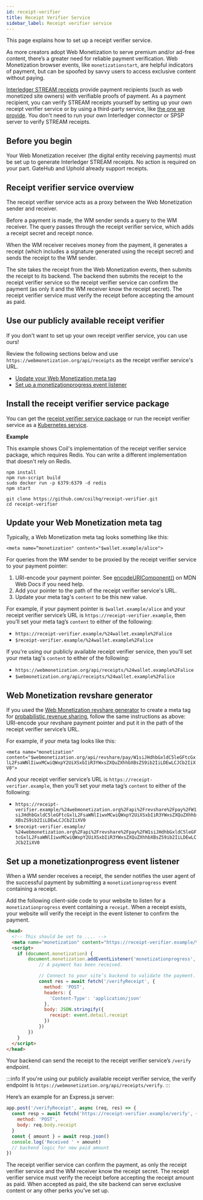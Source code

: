 ```yaml
---
id: receipt-verifier
title: Receipt Verifier Service
sidebar_label: Receipt verifier service
---
```


This page explains how to set up a receipt verifier service.

As more creators adopt Web Monetization to serve premium and/or ad-free content, there’s a greater need for reliable payment verification. Web Monetization browser events, like `monetizationstart`, are helpful indicators of payment, but can be spoofed by savvy users to access exclusive content without paying.

[Interledger STREAM receipts](https://interledger.org/rfcs/0039-stream-receipts/) provide payment recipients (such as web monetized site owners) with verifiable proofs of payment. As a payment recipient, you can verify STREAM receipts yourself by setting up your own receipt verifier service or by using a third-party service, like [the one we provide](#use-our-publicly-available-receipt-verifier). You don't need to run your own Interledger connector or SPSP server to verify STREAM receipts.

## Before you begin

Your Web Monetization receiver (the digital entity receiving payments) must be set up to generate Interledger STREAM receipts. No action is required on your part. GateHub and Uphold already support receipts.

## Receipt verifier service overview

The receipt verifier service acts as a proxy between the Web Monetization sender and receiver.

Before a payment is made, the WM sender sends a query to the WM receiver. The query passes through the receipt verifier service, which adds a receipt secret and receipt nonce.

When the WM receiver receives money from the payment, it generates a receipt (which includes a signature generated using the receipt secret) and sends the receipt to the WM sender.

The site takes the receipt from the Web Monetization events, then submits the receipt to its backend. The backend then submits the receipt to the receipt verifier service so the receipt verifier service can confirm the payment (as only it and the WM receiver know the receipt secret). The receipt verifier service must verify the receipt before accepting the amount as paid.

## Use our publicly available receipt verifier

If you don't want to set up your own receipt verifier service, you can use ours!

Review the following sections below and use `https://webmonetization.org/api/receipts` as the receipt verifier service's URL.

* [Update your Web Monetization meta tag](#update-your-web-monetization-meta-tag)
* [Set up a monetizationprogress event listener](#set-up-a-monetizationprogress-event-listener)

## Install the receipt verifier service package

You can get the [receipt verifier service package](https://github.com/coilhq/receipt-verifier) or run the receipt verifier service as a [Kubernetes service](https://github.com/coilhq/receipt-verifier/tree/main/config/base).

**Example**

This example shows Coil's implementation of the receipt verifier service package, which requires Redis. You can write a different implementation that doesn't rely on Redis.

```
npm install
npm run-script build
sudo docker run -p 6379:6379 -d redis
npm start

git clone https://github.com/coilhq/receipt-verifier.git
cd receipt-verifier
```

## Update your Web Monetization meta tag

Typically, a Web Monetization meta tag looks something like this:

`<meta name=“monetization" content="$wallet.example/alice">`

For queries from the WM sender to be proxied by the receipt verifier service to your payment pointer:

1. URI-encode your payment pointer. See [encodeURIComponent()](https://developer.mozilla.org/en-US/docs/Web/JavaScript/Reference/Global_Objects/encodeURIComponent) on MDN Web Docs if you need help.
2. Add your pointer to the path of the receipt verifier service's URL.
3. Update your meta tag's `content` to be this new value.

For example, if your payment pointer is `$wallet.example/alice` and your receipt verifier service’s URL is `https://receipt-verifier.example`, then you’ll set your meta tag’s `content` to either of the following:

* `https://receipt-verifier.example/%24wallet.example%2Falice`
* `$receipt-verifier.example/%24wallet.example%2Falice`

If you're using our publicly available receipt verifier service, then you'll set your meta tag's `content` to either of the following:

* `https://webmonetization.org/api/receipts/%24wallet.example%2Falice`
* `$webmonetization.org/api/receipts/%24wallet.example%2Falice`


## Web Monetization revshare generator

If you used the [Web Monetization revshare generator](https://webmonetization.org/prob-revshare) to create a meta tag for [probabilistic revenue sharing](./probabilistic-rev-sharing/), follow the same instructions as above: URI-encode your revshare payment pointer and put it in the path of the receipt verifier service’s URL.

For example, if your meta tag looks like this:

`<meta name="monetization" content="$webmonetization.org/api/revshare/pay/W1siJHdhbGxldC5leGFtcGxlL2FsaWNlIiwxMCwiQWxpY2UiXSxbIiR3YWxsZXQuZXhhbXBsZS9ib2IiLDEwLCJCb2IiXV0">`

And your receipt verifier service’s URL is `https://receipt-verifier.example`, then you’ll set your meta tag’s `content` to either of the following:

* `https://receipt-verifier.example/%24webmonetization.org%2Fapi%2Frevshare%2Fpay%2FW1siJHdhbGxldC5leGFtcGxlL2FsaWNlIiwxMCwiQWxpY2UiXSxbIiR3YWxsZXQuZXhhbXBsZS9ib2IiLDEwLCJCb2IiXV0`
* `$receipt-verifier.example/ %24webmonetization.org%2Fapi%2Frevshare%2Fpay%2FW1siJHdhbGxldC5leGFtcGxlL2FsaWNlIiwxMCwiQWxpY2UiXSxbIiR3YWxsZXQuZXhhbXBsZS9ib2IiLDEwLCJCb2IiXV0`

## Set up a monetizationprogress event listener

When a WM sender receives a receipt, the sender notifies the user agent of the successful payment by submitting a `monetizationprogress` event containing a receipt.

Add the following client-side code to your website to listen for a `monetizationprogress` event containing a `receipt`. When a receipt exists, your website will verify the receipt in the event listener to confirm the payment.

```html
<head>
  <!-- This should be set to .... -->
  <meta name="monetization" content="https://receipt-verifier.example/%24wallet.example%2Falice">
  <script>
    if (document.monetization) {
        document.monetization.addEventListener('monetizationprogress', event => {
            // A payment has been received.

            // Connect to your site’s backend to validate the payment. This does NOT connect directly to the receipt verifier.
            const res = await fetch('/verifyReceipt', {
              method: 'POST',
              headers: {
                'Content-Type': 'application/json'
              },
              body: JSON.stringify({
                receipt: event.detail.receipt
              })
            })
        })
    }
  </script>
</head>
```

Your backend can send the receipt to the receipt verifier service’s `/verify` endpoint.

:::info
If you're using our publicly available receipt verifier service, the verify endpoint is `https://webmonetization.org/api/receipts/verify`.
:::

Here’s an example for an Express.js server:

```javascript
app.post('/verifyReceipt', async (req, res) => {
  const resp = await fetch('https://receipt-verifier.example/verify', {
    method: 'POST',
    body: req.body.receipt
  }
  const { amount } = await resp.json()
  console.log('Received ' + amount)
  // backend logic for new paid amount
})
```

The receipt verifier service can confirm the payment, as only the receipt verifier service and the WM receiver know the receipt secret. The receipt verifier service must verify the receipt before accepting the receipt amount as paid. When accepted as paid, the site backend can serve exclusive content or any other perks you’ve set up.

